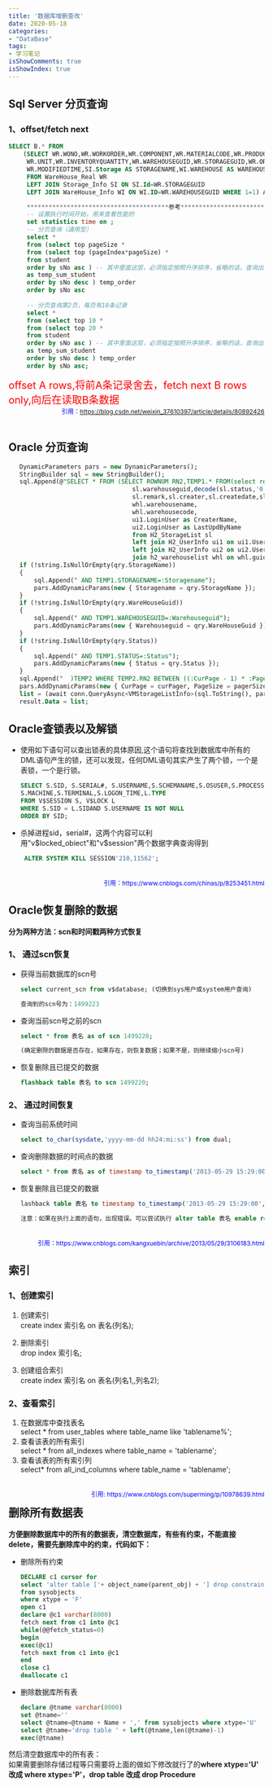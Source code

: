 ```yaml
---
title: '数据库增删查改'
date: 2020-05-18
categories:
- "DataBase"
tags:
- 学习笔记
isShowComments: true
isShowIndex: true
---
```


## Sql Server 分页查询

 ### 1、offset/fetch next

 ```sql
 SELECT B.* FROM 
     (SELECT WR.WONO,WR.WORKORDER,WR.COMPONENT,WR.MATERIALCODE,WR.PRODUCT,WR.SPEC,
      WR.UNIT,WR.INVENTORYQUANTITY,WR.WAREHOUSEGUID,WR.STORAGEGUID,WR.ORDERNO,
      WR.MODIFIEDTIME,SI.Storage AS STORAGENAME,WI.WAREHOUSE AS WAREHOUSENAME
      FROM WareHouse_Real WR
      LEFT JOIN Storage_Info SI ON SI.Id=WR.STORAGEGUID
      LEFT JOIN WareHouse_Info WI ON WI.ID=WR.WAREHOUSEGUID WHERE 1=1) AS B  ORDER BY 1 OFFSET 31 ROWNEXT 15 ROWS ONLY;

      ***************************************参考*****************************************
      -- 设置执行时间开始，用来查看性能的
      set statistics time on ;
      -- 分页查询（通用型）
      select * 
      from (select top pageSize * 
      from (select top (pageIndex*pageSize) * 
      from student 
      order by sNo asc ) -- 其中里面这层，必须指定按照升序排序，省略的话，查询出的结果是错误的。
      as temp_sum_student 
      order by sNo desc ) temp_order
      order by sNo asc
      
      -- 分页查询第2页，每页有10条记录
      select * 
      from (select top 10 * 
      from (select top 20 * 
      from student 
      order by sNo asc ) -- 其中里面这层，必须指定按照升序排序，省略的话，查询出的结果是错误的。
      as temp_sum_student 
      order by sNo desc ) temp_order
      order by sNo asc;
 ```
 <span style="float:left;color:red;font-size:20px">offset A rows,将前A条记录舍去，fetch next B rows only,向后在读取B条数据</span>
 <br>
 <br>
 <br>
 <span style="float:right;color:blue;font-size:12px">引用：https://blog.csdn.net/weixin_37610397/article/details/80892426</span>
 <br>
 <br>

## Oracle 分页查询

 ```sql
    DynamicParameters pars = new DynamicParameters();
    StringBuilder sql = new StringBuilder();
    sql.Append(@"SELECT * FROM (SELECT ROWNUM RN2,TEMP1.* FROM(select rownum RN1, sl.guid,sl.storagename,sl.storagecode,storagetype,
                                   sl.warehouseguid,decode(sl.status,'0','无效','1','有效','无')Status,
                                   sl.remark,sl.creater,sl.createdate,sl.lastupdby,sl.lastupddate,
                                   whl.warehousename,
                                   whl.warehousecode,
                                   ui1.LoginUser as CreaterName,
                                   ui2.LoginUser as LastUpdByName
                                   from H2_StorageList sl
                                   left join H2_UserInfo ui1 on ui1.UserGuid = sl.Creater
                                   left join H2_UserInfo ui2 on ui2.UserGuid = sl.LastUpdBy
                                   join h2_warehouselist whl on whl.guid = sl.warehouseguid) TEMP1 WHERE 1=1 ");
    if (!string.IsNullOrEmpty(qry.StorageName))
    {
        sql.Append(" AND TEMP1.STORAGENAME=:Storagename");
        pars.AddDynamicParams(new { Storagename = qry.StorageName });
    }
    if (!string.IsNullOrEmpty(qry.WareHouseGuid))
    {
        sql.Append(" AND TEMP1.WAREHOUSEGUID=:Warehouseguid");
        pars.AddDynamicParams(new { Warehouseguid = qry.WareHouseGuid });
    }
    if (!string.IsNullOrEmpty(qry.Status))
    {
        sql.Append(" AND TEMP1.STATUS=:Status");
        pars.AddDynamicParams(new { Status = qry.Status });
    }
    sql.Append("  )TEMP2 WHERE TEMP2.RN2 BETWEEN ((:CurPage - 1) * :PageSize + 1) AND (:CurPage * :PageSize)");
    pars.AddDynamicParams(new { CurPage = curPager, PageSize = pagerSize });
    list = (await conn.QueryAsync<VMStorageListInfo>(sql.ToString(), pars)).ToList();
    result.Data = list;
 ```

## Oracle查锁表以及解锁

 - 使用如下语句可以查出锁表的具体原因,这个语句将查找到数据库中所有的DML语句产生的锁，还可以发现，任何DML语句其实产生了两个锁，一个是表锁，一个是行锁。
    
    ```sql
    SELECT S.SID, S.SERIAL#, S.USERNAME,S.SCHEMANAME,S.OSUSER,S.PROCESS,
    S.MACHINE,S.TERMINAL,S.LOGON_TIME,L.TYPE
    FROM V$SESSION S, V$LOCK L
    WHERE S.SID = L.SIDAND S.USERNAME IS NOT NULL
    ORDER BY SID;
    ```

 - 杀掉进程sid，serial#，这两个内容可以利用"v$locked_obiect"和"v$session"两个数据字典查询得到
    ```sql
     ALTER SYSTEM KILL SESSION'210,11562';
     ```
<br>
<span style="float:right;font-size:12px;color:blue">引用：https://www.cnblogs.com/chinas/p/8253451.html</span>
<br>

## Oracle恢复删除的数据

**分为两种方法：scn和时间戳两种方式恢复**

 ### 1、 通过scn恢复

  - 获得当前数据库的scn号
     ```sql
     select current_scn from v$database; (切换到sys用户或system用户查询)

     查询到的scn号为：1499223
     ```
  - 查询当前scn号之前的scn
     ```sql
     select * from 表名 as of scn 1499220; 

     (确定删除的数据是否存在，如果存在，则恢复数据；如果不是，则继续缩小scn号)
     ```
  - 恢复删除且已提交的数据
     ```sql
     flashback table 表名 to scn 1499220;
     ```

 ### 2、 通过时间恢复

  - 查询当前系统时间
     ```sql
     select to_char(sysdate,'yyyy-mm-dd hh24:mi:ss') from dual;
     ```

  - 查询删除数据的时间点的数据
     ```sql
     select * from 表名 as of timestamp to_timestamp('2013-05-29 15:29:00','yyyy-mm-dd hh24:mi:ss');
     ```

  - 恢复删除且已提交的数据
     ```sql
     lashback table 表名 to timestamp to_timestamp('2013-05-29 15:29:00','yyyy-mm-dd hh24:mi:ss');

     注意：如果在执行上面的语句，出现错误。可以尝试执行 alter table 表名 enable row movement; //允许更改时间戳
     ```

<br>
<span style="float:right;font-size:12px;color:blue">引用：https://www.cnblogs.com/kangxuebin/archive/2013/05/29/3106183.html</span>
<br>

## 索引
 ### 1、创建索引

  1. 创建索引 <br>
    create index 索引名 on 表名(列名);
   
  2. 删除索引<br>
    drop index 索引名;
   
  3. 创建组合索引<br>
    create index 索引名 on 表名(列名1,,列名2);

 ### 2、查看索引
  1. 在数据库中查找表名 <br> 
    select * from user_tables where  table_name like 'tablename%';
  2. 查看该表的所有索引 <br> 
    select * from all_indexes where table_name = 'tablename';
  3. 查看该表的所有索引列 <br>
    select* from all_ind_columns where table_name = 'tablename';

   <br>
   <span style="float:right;color:blue;font-size:12px">引用: https://www.cnblogs.com/superming/p/10978639.html</span> 

## 删除所有数据表

**方便删除数据库中的所有的数据表，清空数据库，有些有约束，不能直接delete，需要先删除库中的约束，代码如下：**

 - 删除所有约束
    ```sql
    DECLARE c1 cursor for
    select 'alter table ['+ object_name(parent_obj) + '] drop constraint ['+name+']; '
    from sysobjects
    where xtype = 'F'
    open c1
    declare @c1 varchar(8000)
    fetch next from c1 into @c1
    while(@@fetch_status=0)
    begin
    exec(@c1)
    fetch next from c1 into @c1
    end
    close c1
    deallocate c1
    ```
 - 删除数据库所有表
    ```sql
    declare @tname varchar(8000)
    set @tname=''
    select @tname=@tname + Name + ',' from sysobjects where xtype='U'
    select @tname='drop table ' + left(@tname,len(@tname)-1)
    exec(@tname)
    ```

然后清空数据库中的所有表：<br>
如果需要删除存储过程等只需要将上面的做如下修改就行了的**where xtype='U' 改成 where xtype='P'，drop table 改成 drop Procedure**
